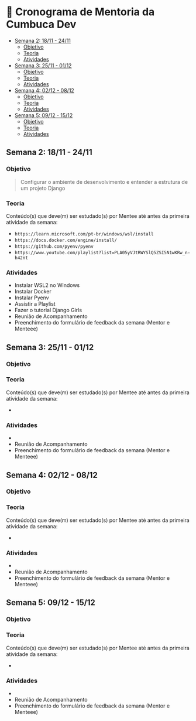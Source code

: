 <!-- markdownlint-disable MD024 -->

# 📅 Cronograma de Mentoria da Cumbuca Dev

- [Semana 2: 18/11 - 24/11](#semana-2-1811---2411)
  - [Objetivo](#objetivo)
  - [Teoria](#teoria)
  - [Atividades](#atividades)
- [Semana 3: 25/11 - 01/12](#semana-3-2511---0112)
  - [Objetivo](#objetivo-1)
  - [Teoria](#teoria-1)
  - [Atividades](#atividades-1)
- [Semana 4: 02/12 - 08/12](#semana-4-0212---0812)
  - [Objetivo](#objetivo-2)
  - [Teoria](#teoria-2)
  - [Atividades](#atividades-2)
- [Semana 5: 09/12 - 15/12](#semana-5-0912---1512)
  - [Objetivo](#objetivo-3)
  - [Teoria](#teoria-3)
  - [Atividades](#atividades-3)

## Semana 2: 18/11 - 24/11

### Objetivo

<!--

Descrever em uma linha o objetivo da semana.

Exemplo:

> Entender e praticar comandos básicos de Git

-->

> Configurar o ambiente de desenvolvimento e entender a estrutura de um projeto Django

### Teoria

<!--

Descrever os assuntos que deverão ser estudados e quais os links para cada conteúdo.

- <assunto_x>
  - <link1>
  - <link2>

- <assunto_y>
  - <link1>
  - <link2>

Exemplo:

- Git
  - [GitHub Essentials, Git](https://github-essentials.cumbuca.dev/dia-2-controle-de-versao-basico-com-git/git)
  - [GitHub Essentials, Avancando no Git](https://github-essentials.cumbuca.dev/dia-3-avancando-no-git/)

-->

Conteúdo(s) que deve(m) ser estudado(s) por Mentee até antes da primeira atividade da semana:

- `https://learn.microsoft.com/pt-br/windows/wsl/install`
- `https://docs.docker.com/engine/install/`
- `https://github.com/pyenv/pyenv`
- `https://www.youtube.com/playlist?list=PLA05yVJtRWYSlQ5ZSI5N1wKRw_n-h42nt`

### Atividades

<!--

Descrever quais atividades serão realizadas durante a semana.

- <tipo_da_atividade> : <tema>

Possíveis Tipos de Atividade:

- Prática Guiada por Mentor
- Prática Guiada por Mentee
- Prática sem Supervisão

Tema:

- O assunto teórico que será praticado
- Para Reunião de Acompanhamento o tema é nulo

Toda semana deve encerrar com uma reunião de acompanhamento e com o preenchimento do formulário de
feedback da semana por ambos Mentor e Mentee.

Exemplo:

- Prática Guiada por Mentor : Git comandos básicos
- Prática Guiada por Mentee : Git comandos básicos
- Prática sem Supervisão : Git comandos básicos
- Reunião de Acompanhamento
- Preenchimento do formulário de feedback da semana (Mentor e Menteee)

-->

- Instalar WSL2 no Windows
- Instalar Docker
- Instalar Pyenv
- Assistir a Playlist
- Fazer o tutorial Django Girls
- Reunião de Acompanhamento
- Preenchimento do formulário de feedback da semana (Mentor e Menteee)

## Semana 3: 25/11 - 01/12

### Objetivo

>

### Teoria

Conteúdo(s) que deve(m) ser estudado(s) por Mentee até antes da primeira atividade da semana:

-

### Atividades

-
- Reunião de Acompanhamento
- Preenchimento do formulário de feedback da semana (Mentor e Menteee)

## Semana 4: 02/12 - 08/12

### Objetivo

>

### Teoria

Conteúdo(s) que deve(m) ser estudado(s) por Mentee até antes da primeira atividade da semana:

-

### Atividades

-
- Reunião de Acompanhamento
- Preenchimento do formulário de feedback da semana (Mentor e Menteee)

## Semana 5: 09/12 - 15/12

### Objetivo

>

### Teoria

Conteúdo(s) que deve(m) ser estudado(s) por Mentee até antes da primeira atividade da semana:

-

### Atividades

-
- Reunião de Acompanhamento
- Preenchimento do formulário de feedback da semana (Mentor e Menteee)
